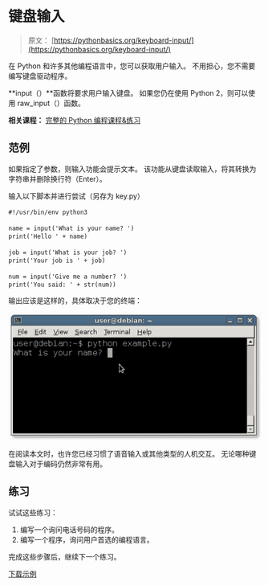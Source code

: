 # 键盘输入

> 原文： [https://pythonbasics.org/keyboard-input/](https://pythonbasics.org/keyboard-input/)

在 Python 和许多其他编程语言中，您可以获取用户输入。 不用担心，您不需要编写键盘驱动程序。

**input（）**函数将要求用户输入键盘。 如果您仍在使用 Python 2，则可以使用 raw_input（）函数。

**相关课程：** [完整的 Python 编程课程&练习](https://gum.co/dcsp)

## 范例

如果指定了参数，则输入功能会提示文本。 该功能从键盘读取输入，将其转换为字符串并删除换行符（Enter）。

输入以下脚本并进行尝试（另存为 key.py）

```
#!/usr/bin/env python3

name = input('What is your name? ')
print('Hello ' + name)

job = input('What is your job? ')
print('Your job is ' + job)

num = input('Give me a number? ')
print('You said: ' + str(num))

```

输出应该是这样的，具体取决于您的终端：

![keyboard input](img/7b5684cef5f31682794e97f444fc887c.jpg)

在阅读本文时，也许您已经习惯了语音输入或其他类型的人机交互。 无论哪种键盘输入对于编码仍然非常有用。

## 练习

试试这些练习：

1.  编写一个询问电话号码的程序。
2.  编写一个程序，询问用户首选的编程语言。

完成这些步骤后，继续下一个练习。

[下载示例](https://gum.co/dcsp)